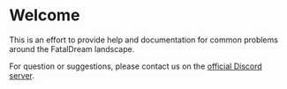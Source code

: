 # Welcome

This is an effort to provide help and documentation for common problems around the FatalDream landscape.

For question or suggestions, please contact us on the [official Discord server](https://discord.fataldream.com).
